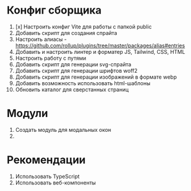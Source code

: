 # Конфиг сборщика
1. [x] Настроить конфиг Vite для работы с папкой public
2. Добавить скрипт для создания спрайта
3. Настроить алиасы - https://github.com/rollup/plugins/tree/master/packages/alias#entries
4. Добавить и настроить линтер и форматер JS, Tailwind, CSS, HTML
5. Настроить работу с путями
6. Добавить скрипт для генерации svg-спрайта
7. Добавить скрипт для генерации шрифтов woff2
8. Добавить скрипт для генерации изображений в формате webp
9. Добавить возможность использовать html-шаблоны
10. Обновить каталог для сверстанных страниц

# Модули
1. Создать модуль для модальных окон
2.

# Рекомендации
1. Использовать TypeScript
2. Использовать веб-компоненты
